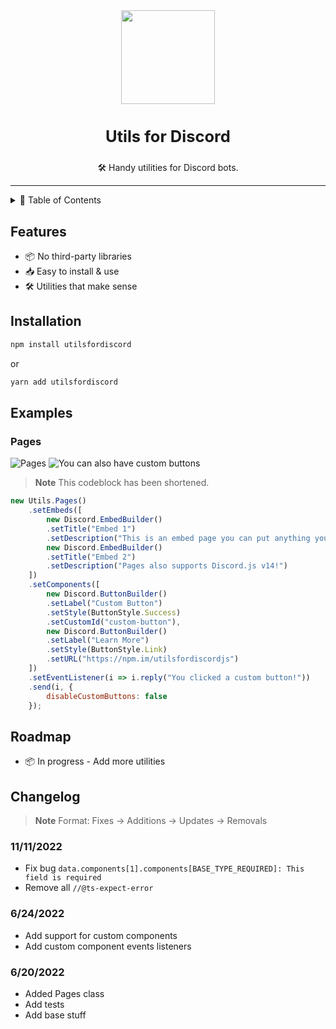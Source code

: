 <div align="center">
<img src="https://raw.githubusercontent.com/turtlepaws-workshop/utilsfordiscord/main/images/utilsfordiscord.svg" width="150px"/>

<h3 style="font-size: 25.5px;">Utils for Discord</h2>

🛠️ Handy utilities for Discord bots.

---

</div>

<details>
    <summary>📃 Table of Contents</summary>

- [Features](#features)
- [Installation](#installation)
- [Examples](#examples)
  - [Pages](#pages)
- [Roadmap](#roadmap)
- [Changelog](#changelog)
  - [6/24/2022](#6242022)
  - [6/20/2022](#6202022)
</details>

## Features
- 📦 No third-party libraries
- 📥 Easy to install & use
- 🛠️ Utilities that make sense
## Installation

```bash
npm install utilsfordiscord
```
or
```bash
yarn add utilsfordiscord
```

## Examples

### Pages
![Pages][pages]
![You can also have custom buttons][pages-buttons]

> **Note**
> This codeblock has been shortened.
```js
new Utils.Pages()
    .setEmbeds([
        new Discord.EmbedBuilder()
        .setTitle("Embed 1")
        .setDescription("This is an embed page you can put anything you want on it!"),
        new Discord.EmbedBuilder()
        .setTitle("Embed 2")
        .setDescription("Pages also supports Discord.js v14!")
    ])
    .setComponents([
        new Discord.ButtonBuilder()
        .setLabel("Custom Button")
        .setStyle(ButtonStyle.Success)
        .setCustomId("custom-button"),
        new Discord.ButtonBuilder()
        .setLabel("Learn More")
        .setStyle(ButtonStyle.Link)
        .setURL("https://npm.im/utilsfordiscordjs")
    ])
    .setEventListener(i => i.reply("You clicked a custom button!"))
    .send(i, {
        disableCustomButtons: false
    });
```

## Roadmap

- 📦 In progress - Add more utilities

## Changelog
> **Note**
> Format: Fixes -> Additions -> Updates -> Removals

### 11/11/2022
* Fix bug `data.components[1].components[BASE_TYPE_REQUIRED]: This field is required`
* Remove all `//@ts-expect-error`
### 6/24/2022
* Add support for custom components
* Add custom component events listeners
### 6/20/2022
* Added Pages class
* Add tests
* Add base stuff

[pages-buttons]: https://turtlepaw.is-from.space/r/Discord_PMHu5ymEsQ.png
[pages]: https://turtlepaw.is-from.space/r/MpiYO9YQH6.gif